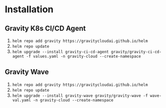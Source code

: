 # Installation

## Gravity K8s CI/CD Agent

1. `helm repo add gravity https://gravitycloudai.github.io/helm`
2. `helm repo update`
3. `helm upgrade --install gravity-ci-cd-agent gravity/gravity-ci-cd-agent -f values.yaml -n gravity-cloud --create-namespace`

## Gravity Wave

1. `helm repo add gravity https://gravitycloudai.github.io/helm`
2. `helm repo update`
3. `helm upgrade --install gravity-wave gravity/gravity-wave -f wave-val.yaml -n gravity-cloud --create-namespace`
